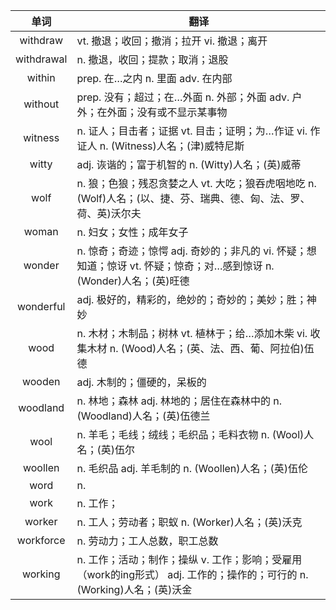 |单词|翻译  |
|:--:|--| 
|	withdraw  		|		vt. 撤退；收回；撤消；拉开 vi. 撤退；离开	|		
|	withdrawal  		|		n. 撤退，收回；提款；取消；退股	|		
|	within  		|		prep. 在…之内 n. 里面 adv. 在内部	|		
|	without  		|		prep. 没有；超过；在…外面 n. 外部；外面 adv. 户外；在外面；没有或不显示某事物	|		
|	witness  		|		n. 证人；目击者；证据 vt. 目击；证明；为…作证 vi. 作证人 n. (Witness)人名；(津)威特尼斯	|		
|	witty  		|		adj. 诙谐的；富于机智的 n. (Witty)人名；(英)威蒂	|		
|	wolf  		|		n. 狼；色狼；残忍贪婪之人 vt. 大吃；狼吞虎咽地吃 n. (Wolf)人名；(以、捷、芬、瑞典、德、匈、法、罗、荷、英)沃尔夫	|		
|	woman  		|		n. 妇女；女性；成年女子	|		
|	wonder  		|		n. 惊奇；奇迹；惊愕 adj. 奇妙的；非凡的 vi. 怀疑；想知道；惊讶 vt. 怀疑；惊奇；对…感到惊讶 n. (Wonder)人名；(英)旺德	|		
|	wonderful  		|		adj. 极好的，精彩的，绝妙的；奇妙的；美妙；胜；神妙	|		
|	wood  		|		n. 木材；木制品；树林 vt. 植林于；给…添加木柴 vi. 收集木材 n. (Wood)人名；(英、法、西、葡、阿拉伯)伍德	|		
|	wooden  		|		adj. 木制的；僵硬的，呆板的	|		
|	woodland  		|		n. 林地；森林 adj. 林地的；居住在森林中的 n. (Woodland)人名；(英)伍德兰	|		
|	wool  		|		n. 羊毛；毛线；绒线；毛织品；毛料衣物 n. (Wool)人名；(英)伍尔	|		
|	woollen  		|		n. 毛织品 adj. 羊毛制的 n. (Woollen)人名；(英)伍伦	|		
|	word  		|		n. 	|		
|	work  		|		n. 工作；	|		
|	worker  		|		n. 工人；劳动者；职蚁 n. (Worker)人名；(英)沃克	|		
|	workforce  		|		n. 劳动力；工人总数，职工总数	|		
|	working  		|		n. 工作；活动；制作；操纵 v. 工作；影响；受雇用（work的ing形式） adj. 工作的；操作的；可行的 n. (Working)人名；(英)沃金	|		
